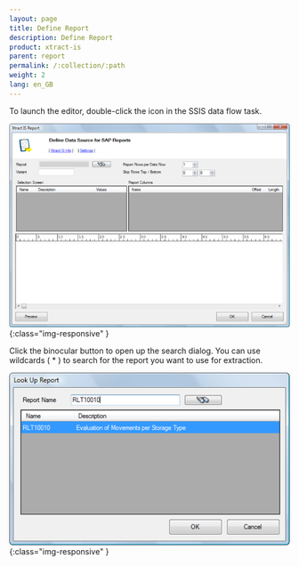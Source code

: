 ```yaml
---
layout: page
title: Define Report
description: Define Report
product: xtract-is
parent: report
permalink: /:collection/:path
weight: 2
lang: en_GB
---
```


To launch the editor, double-click the icon in the SSIS data flow task. 

![Report-SSIS-Component](/img/content/Report-SSIS-Component.png){:class="img-responsive" }

Click the binocular button to open up the search dialog. You can use wildcards ( * ) to search for the report you want to use for extraction.

![Report-Search](/img/content/Report-Search.png){:class="img-responsive" }
